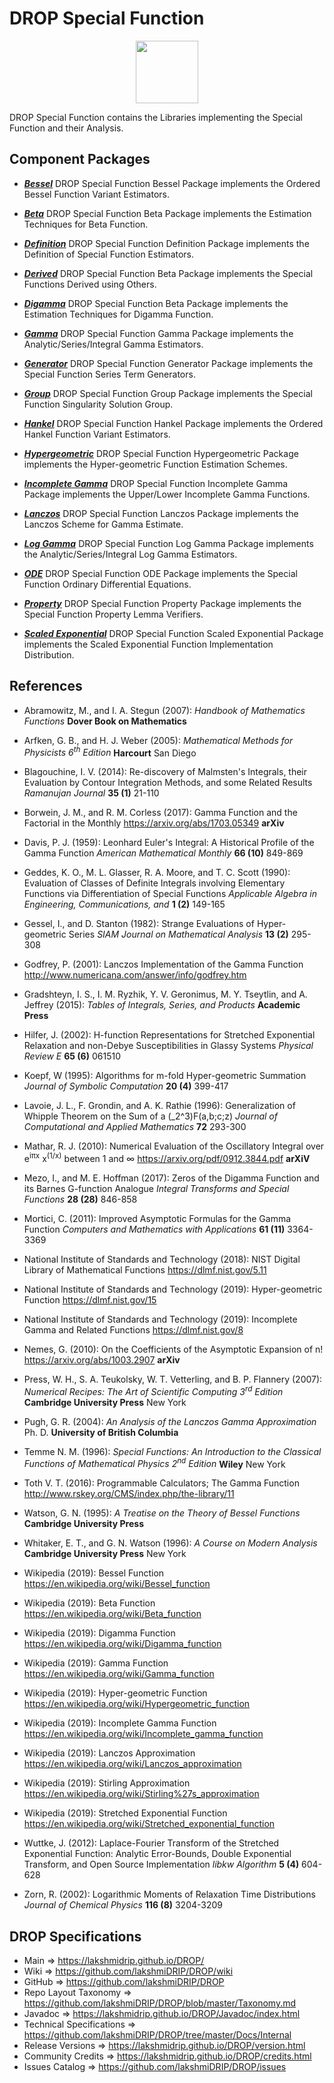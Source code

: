 # DROP Special Function

<p align="center"><img src="https://github.com/lakshmiDRIP/DROP/blob/master/DRIP_Logo.gif?raw=true" width="100"></p>

DROP Special Function contains the Libraries implementing the Special Function and their Analysis.


## Component Packages

 * [***Bessel***](https://github.com/lakshmiDRIP/DROP/tree/master/src/main/java/org/drip/specialfunction/bessel)
 DROP Special Function Bessel Package implements the Ordered Bessel Function Variant Estimators.

 * [***Beta***](https://github.com/lakshmiDRIP/DROP/tree/master/src/main/java/org/drip/specialfunction/beta)
 DROP Special Function Beta Package implements the Estimation Techniques for Beta Function.

 * [***Definition***](https://github.com/lakshmiDRIP/DROP/tree/master/src/main/java/org/drip/specialfunction/definition)
 DROP Special Function Definition Package implements the Definition of Special Function Estimators.

 * [***Derived***](https://github.com/lakshmiDRIP/DROP/tree/master/src/main/java/org/drip/specialfunction/derived)
 DROP Special Function Beta Package implements the Special Functions Derived using Others.

 * [***Digamma***](https://github.com/lakshmiDRIP/DROP/tree/master/src/main/java/org/drip/specialfunction/digamma)
 DROP Special Function Beta Package implements the Estimation Techniques for Digamma Function.

 * [***Gamma***](https://github.com/lakshmiDRIP/DROP/tree/master/src/main/java/org/drip/specialfunction/gamma)
 DROP Special Function Gamma Package implements the Analytic/Series/Integral Gamma Estimators.

 * [***Generator***](https://github.com/lakshmiDRIP/DROP/tree/master/src/main/java/org/drip/specialfunction/generator)
 DROP Special Function Generator Package implements the Special Function Series Term Generators.

 * [***Group***](https://github.com/lakshmiDRIP/DROP/tree/master/src/main/java/org/drip/specialfunction/group)
 DROP Special Function Group Package implements the Special Function Singularity Solution Group.

 * [***Hankel***](https://github.com/lakshmiDRIP/DROP/tree/master/src/main/java/org/drip/specialfunction/hankel)
 DROP Special Function Hankel Package implements the Ordered Hankel Function Variant Estimators.

 * [***Hypergeometric***](https://github.com/lakshmiDRIP/DROP/tree/master/src/main/java/org/drip/specialfunction/hypergeometric)
 DROP Special Function Hypergeometric Package implements the Hyper-geometric Function Estimation Schemes.

 * [***Incomplete Gamma***](https://github.com/lakshmiDRIP/DROP/tree/master/src/main/java/org/drip/specialfunction/incompletegamma)
 DROP Special Function Incomplete Gamma Package implements the Upper/Lower Incomplete Gamma Functions.

 * [***Lanczos***](https://github.com/lakshmiDRIP/DROP/tree/master/src/main/java/org/drip/specialfunction/lanczos)
 DROP Special Function Lanczos Package implements the Lanczos Scheme for Gamma Estimate.

 * [***Log Gamma***](https://github.com/lakshmiDRIP/DROP/tree/master/src/main/java/org/drip/specialfunction/loggamma)
 DROP Special Function Log Gamma Package implements the Analytic/Series/Integral Log Gamma Estimators.

 * [***ODE***](https://github.com/lakshmiDRIP/DROP/tree/master/src/main/java/org/drip/specialfunction/ode)
 DROP Special Function ODE Package implements the Special Function Ordinary Differential Equations.

 * [***Property***](https://github.com/lakshmiDRIP/DROP/tree/master/src/main/java/org/drip/specialfunction/property)
 DROP Special Function Property Package implements the Special Function Property Lemma Verifiers.

 * [***Scaled Exponential***](https://github.com/lakshmiDRIP/DROP/tree/master/src/main/java/org/drip/specialfunction/scaledexponential)
 DROP Special Function Scaled Exponential Package implements the Scaled Exponential Function Implementation Distribution.


## References

 * Abramowitz, M., and I. A. Stegun (2007): <i>Handbook of Mathematics Functions</i> <b>Dover Book on Mathematics</b>

 * Arfken, G. B., and H. J. Weber (2005): <i>Mathematical Methods for Physicists 6<sup>th</sup> Edition</i> <b>Harcourt</b> San Diego

 * Blagouchine, I. V. (2014): Re-discovery of Malmsten's Integrals, their Evaluation by Contour Integration Methods, and some Related Results <i>Ramanujan Journal</i> <b>35 (1)</b> 21-110

 * Borwein, J. M., and R. M. Corless (2017): Gamma Function and the Factorial in the Monthly https://arxiv.org/abs/1703.05349 <b>arXiv</b>

 * Davis, P. J. (1959): Leonhard Euler's Integral: A Historical Profile of the Gamma Function <i>American Mathematical Monthly</i> <b>66 (10)</b> 849-869

 * Geddes, K. O., M. L. Glasser, R. A. Moore, and T. C. Scott (1990): Evaluation of Classes of Definite Integrals involving Elementary Functions via Differentiation of Special Functions <i>Applicable Algebra in Engineering, Communications, and </i> <b>1 (2)</b> 149-165

 * Gessel, I., and D. Stanton (1982): Strange Evaluations of Hyper-geometric Series <i>SIAM Journal on Mathematical Analysis</i> <b>13 (2)</b> 295-308

 * Godfrey, P. (2001): Lanczos Implementation of the Gamma Function http://www.numericana.com/answer/info/godfrey.htm

 * Gradshteyn, I. S., I. M. Ryzhik, Y. V. Geronimus, M. Y. Tseytlin, and A. Jeffrey (2015): <i>Tables of Integrals, Series, and Products</i> <b>Academic Press</b>

 * Hilfer, J. (2002): H-function Representations for Stretched Exponential Relaxation and non-Debye Susceptibilities in Glassy Systems <i>Physical Review E</i> <b>65 (6)</b> 061510

 * Koepf, W (1995): Algorithms for m-fold Hyper-geometric Summation <i>Journal of Symbolic Computation</i> <b>20 (4)</b> 399-417

 * Lavoie, J. L., F. Grondin, and A. K. Rathie (1996): Generalization of Whipple Theorem on the Sum of a (_2^3)F(a,b;c;z) <i>Journal of Computational and Applied Mathematics</i> <b>72</b> 293-300

 * Mathar, R. J. (2010): Numerical Evaluation of the Oscillatory Integral over e<sup>iπx</sup> x<sup>(1/x)</sup> between 1 and ∞ https://arxiv.org/pdf/0912.3844.pdf <b>arXiV</b>

 * Mezo, I., and M. E. Hoffman (2017): Zeros of the Digamma Function and its Barnes G-function Analogue <i>Integral Transforms and Special Functions</i> <b>28 (28)</b> 846-858

 * Mortici, C. (2011): Improved Asymptotic Formulas for the Gamma Function <i>Computers and Mathematics with Applications</i> <b>61 (11)</b> 3364-3369

 * National Institute of Standards and Technology (2018): NIST Digital Library of Mathematical Functions https://dlmf.nist.gov/5.11

 * National Institute of Standards and Technology (2019): Hyper-geometric Function https://dlmf.nist.gov/15

 * National Institute of Standards and Technology (2019): Incomplete Gamma and Related Functions https://dlmf.nist.gov/8

 * Nemes, G. (2010): On the Coefficients of the Asymptotic Expansion of n! https://arxiv.org/abs/1003.2907 <b>arXiv</b>

 * Press, W. H., S. A. Teukolsky, W. T. Vetterling, and B. P. Flannery (2007): <i>Numerical Recipes: The Art of Scientific Computing 3<sup>rd</sup> Edition</i> <b>Cambridge University Press</b> New York

 * Pugh, G. R. (2004): <i>An Analysis of the Lanczos Gamma Approximation</i> Ph. D. <b>University of British Columbia</b>

 * Temme N. M. (1996): <i>Special Functions: An Introduction to the Classical Functions of Mathematical Physics 2<sup>nd</sup> Edition</i> <b>Wiley</b> New York

 * Toth V. T. (2016): Programmable Calculators; The Gamma Function http://www.rskey.org/CMS/index.php/the-library/11

 * Watson, G. N. (1995): <i>A Treatise on the Theory of Bessel Functions</i> <b>Cambridge University Press</b>

 * Whitaker, E. T., and G. N. Watson (1996): <i>A Course on Modern Analysis</i> <b>Cambridge University Press</b> New York

 * Wikipedia (2019): Bessel Function https://en.wikipedia.org/wiki/Bessel_function

 * Wikipedia (2019): Beta Function https://en.wikipedia.org/wiki/Beta_function

 * Wikipedia (2019): Digamma Function https://en.wikipedia.org/wiki/Digamma_function

 * Wikipedia (2019): Gamma Function https://en.wikipedia.org/wiki/Gamma_function

 * Wikipedia (2019): Hyper-geometric Function https://en.wikipedia.org/wiki/Hypergeometric_function

 * Wikipedia (2019): Incomplete Gamma Function https://en.wikipedia.org/wiki/Incomplete_gamma_function

 * Wikipedia (2019): Lanczos Approximation https://en.wikipedia.org/wiki/Lanczos_approximation

 * Wikipedia (2019): Stirling Approximation https://en.wikipedia.org/wiki/Stirling%27s_approximation

 * Wikipedia (2019): Stretched Exponential Function https://en.wikipedia.org/wiki/Stretched_exponential_function

 * Wuttke, J. (2012): Laplace-Fourier Transform of the Stretched Exponential Function: Analytic Error-Bounds, Double Exponential Transform, and Open Source Implementation <i>libkw</i> <i>Algorithm</i> <b>5 (4)</b> 604-628

 * Zorn, R. (2002): Logarithmic Moments of Relaxation Time Distributions <i>Journal of Chemical Physics</i> <b>116 (8)</b> 3204-3209


## DROP Specifications

 * Main                     => https://lakshmidrip.github.io/DROP/
 * Wiki                     => https://github.com/lakshmiDRIP/DROP/wiki
 * GitHub                   => https://github.com/lakshmiDRIP/DROP
 * Repo Layout Taxonomy     => https://github.com/lakshmiDRIP/DROP/blob/master/Taxonomy.md
 * Javadoc                  => https://lakshmidrip.github.io/DROP/Javadoc/index.html
 * Technical Specifications => https://github.com/lakshmiDRIP/DROP/tree/master/Docs/Internal
 * Release Versions         => https://lakshmidrip.github.io/DROP/version.html
 * Community Credits        => https://lakshmidrip.github.io/DROP/credits.html
 * Issues Catalog           => https://github.com/lakshmiDRIP/DROP/issues
